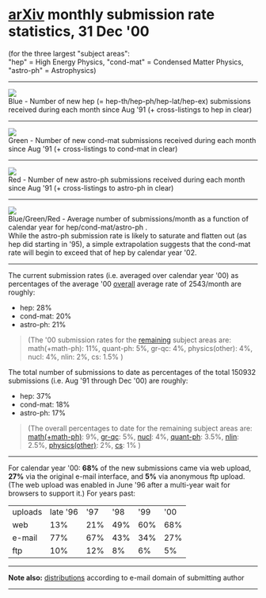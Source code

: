 [arXiv](/) monthly submission **rate** statistics, 31 Dec '00
=============================================================

(for the three largest "subject areas":  
"hep" = High Energy Physics, "cond-mat" = Condensed Matter Physics,
"astro-ph" = Astrophysics)

------------------------------------------------------------------------

![](hep_monthly.gif)  
Blue - Number of new hep (= hep-th/hep-ph/hep-lat/hep-ex) submissions
received during each month since Aug '91 (+ cross-listings to hep in
clear)

------------------------------------------------------------------------

![](cond-mat_monthly.gif)  
Green - Number of new cond-mat submissions received during each month
since Aug '91 (+ cross-listings to cond-mat in clear)

------------------------------------------------------------------------

![](astro-ph_monthly.gif)  
Red - Number of new astro-ph submissions received during each month
since Aug '91 (+ cross-listings to astro-ph in clear)

------------------------------------------------------------------------

![](hca_avg.gif)  
Blue/Green/Red - Average number of submissions/month as a function of
calendar year for hep/cond-mat/astro-ph .  
While the astro-ph submission rate is likely to saturate and flatten out
(as hep did starting in '95), a simple extrapolation suggests that the
cond-mat rate will begin to exceed that of hep by calendar year '02.

------------------------------------------------------------------------

The current submission rates (i.e. averaged over calendar year '00) as
percentages of the average '00
[overall](http://arxiv.org/stats/monthly_submissions) average rate of
2543/month are roughly:

-   hep: 28%
-   cond-mat: 20%
-   astro-ph: 21%

> (The '00 submission rates for the [remaining](remmonthly.html) subject
> areas are:  
> math(+math-ph): 11%, quant-ph: 5%, gr-qc: 4%, physics(other): 4%,
> nucl: 4%, nlin: 2%, cs: 1.5% )

The total number of submissions to date as percentages of the total
150932 submissions (i.e. Aug '91 through Dec '00) are roughly:

-   hep: 37%
-   cond-mat: 18%
-   astro-ph: 17%

> (The overall percentages to date for the remaining subject areas
> are:  
> [math(+math-ph)](math_monthly.gif): 9%, [gr-qc](gr-qc_monthly.gif):
> 5%, [nucl](nucl_monthly.gif): 4%, [quant-ph](quant-ph_monthly.gif):
> 3.5%, [nlin](nlin_monthly.gif): 2.5%,
> [physics(other)](physics_monthly.gif): 2%, [cs](cs_monthly.gif): 1% )

------------------------------------------------------------------------

For calendar year '00: **68%** of the new submissions came via web
upload, **27%** via the original e-mail interface, and **5%** via
anonymous ftp upload. (The web upload was enabled in June '96 after a
multi-year wait for browsers to support it.) For years past:

<table>
<tbody>
<tr class="odd">
<td>uploads</td>
<td>late '96</td>
<td>'97</td>
<td>'98</td>
<td>'99</td>
<td>'00</td>
</tr>
<tr class="even">
<td>web</td>
<td>13%</td>
<td>21%</td>
<td>49%</td>
<td>60%</td>
<td>68%</td>
</tr>
<tr class="odd">
<td>e-mail</td>
<td>77%</td>
<td>67%</td>
<td>43%</td>
<td>34%</td>
<td>27%</td>
</tr>
<tr class="even">
<td>ftp</td>
<td>10%</td>
<td>12%</td>
<td>8%</td>
<td>6%</td>
<td>5%</td>
</tr>
</tbody>
</table>

------------------------------------------------------------------------

**Note also:** [distributions](au_all.html) according to e-mail domain
of submitting author

------------------------------------------------------------------------
